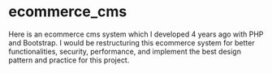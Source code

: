 # ecommerce_cms
Here is an ecommerce cms system which I developed 4 years ago with PHP and Bootstrap. I would be restructuring this ecommerce system for better functionalities, security, performance, and implement the best design pattern and practice for this project.

